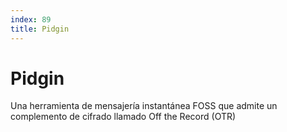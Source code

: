 ```yaml
---
index: 89
title: Pidgin
---
```

# Pidgin 

Una herramienta de mensajería instantánea FOSS que admite un complemento de cifrado llamado Off the Record (OTR)